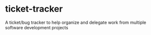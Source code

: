 # ticket-tracker
A ticket/bug tracker to help organize and delegate work from multiple software development projects

